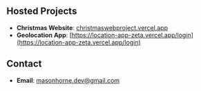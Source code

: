## Hosted Projects 
- **Christmas Website**: [christmaswebproject.vercel.app](https://christmaswebproject.vercel.app)
- **Geolocation App**: [https://location-app-zeta.vercel.app/login](https://location-app-zeta.vercel.app/login)
## Contact 
- **Email**: [masonhorne.dev@gmail.com](mailto:masonhorne.dev@gmail.com)
